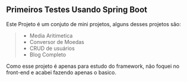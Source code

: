 
## Primeiros Testes Usando Spring Boot
Este Projeto é um conjuto de mini projetos, alguns desses projetos são:

> - Media Aritimetica
>- Conversor de Moedas
>- CRUD de usuários
>- Blog Completo
 
 Como esse projeto é apenas para estudo do framework, não foquei no front-end e acabei fazendo apenas o basico.
